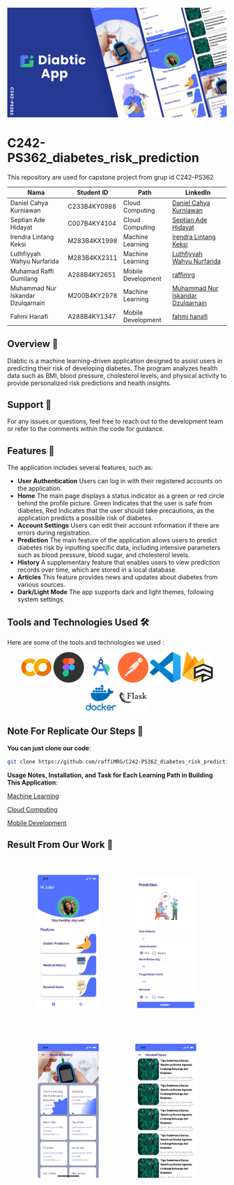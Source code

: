 ![Project Overview](IMG/overview.png)

# C242-PS362_diabetes_risk_prediction

This repository are used for capstone project from grup id C242-PS362

| Nama                              | Student ID   | Path               | LinkedIn                                                                      |
| --------------------------------- | ------------ | ------------------ | ----------------------------------------------------------------------------- |
| Daniel Cahya Kurniawan            | C233B4KY0988 | Cloud Computing    | [Daniel Cahya Kurniawan](https://www.linkedin.com/in/daniel-cahya-kurniawan/) |
| Septian Ade Hidayat               | C007B4KY4104 | Cloud Computing    | [Septian Ade Hidayat](https://www.linkedin.com/in/septianadehidayat/)         |
| Irendra Lintang Keksi             | M283B4KX1998 | Machine Learning   | [Irendra Lintang Keksi](https://www.linkedin.com/in/irendra-lintang)          |
| Luthfiyyah Wahyu Nurfarida        | M283B4KX2311 | Machine Learning   | [Luthfiyyah Wahyu Nurfarida](https://www.linkedin.com/in/fiyyahwahyu)         |
| Muhamad Raffi Gumilang            | A288B4KY2651 | Mobile Development | [raffimrg](https://www.linkedin.com/in/raffimrg)                              |
| Muhammad Nur Iskandar Dzulqarnain | M200B4KY2978 | Machine Learning   | [Muhammad Nur Iskandar Dzulqarnain](https://www.linkedin.com/in/iskandardzz/) |
| Fahmi Hanafi                      | A288B4KY1347 | Mobile Development | [fahmi hanafi](https://www.linkedin.com/in/fahmi-hanafi/)                     |

## Overview 📃

Diabtic is a machine learning-driven application designed to assist users in predicting their risk of developing diabetes. The program analyzes health data such as BMI, blood pressure, cholesterol levels, and physical activity to provide personalized risk predictions and health insights.

## Support 🤔

For any issues or questions, feel free to reach out to the development team or refer to the comments within the code for guidance.

## Features 🚀

The application includes several features, such as:

- **User Authentication** Users can log in with their registered accounts on the application.
- **Home** The main page displays a status indicator as a green or red circle behind the profile picture. Green Indicates that the user is safe from diabetes, Red Indicates that the user should take precautions, as the application predicts a possible risk of diabetes.
- **Account Settings** Users can edit their account information if there are errors during registration.
- **Prediction** The main feature of the application allows users to predict diabetes risk by inputting specific data, including intensive parameters such as blood pressure, blood sugar, and cholesterol levels.
- **History** A supplementary feature that enables users to view prediction records over time, which are stored in a local database.
- **Articles** This feature provides news and updates about diabetes from various sources.
- **Dark/Light Mode** The app supports dark and light themes, following system settings.

## Tools and Technologies Used 🛠️

Here are some of the tools and technologies we used :

<p align="center">
<a href="#" target="blank"><img align="center" src="IMG/colab-color.png" alt="raffimrg" height="70" width="70" /></a>
<a href="#" target="blank"><img align="center" src="IMG/figma2.png" alt="raffimrg" height="70" width="70" /></a>
<a href="#" target="blank"><img align="center" src="IMG/android-studio-icon.png" alt="raffimrg" height="70" width="70" /></a>
<a href="#" target="blank"><img align="center" src="IMG/postman-icon-svgrepo-com.svg" alt="raffimrg" height="70" width="70" /></a>
<a href="#" target="blank"><img align="center" src="IMG/vscode.png" alt="raffimrg" height="70" width="70" /></a>
<a href="#" target="blank"><img align="center" src="IMG/firestore.png" alt="raffimrg" height="70" width="70" /></a>
<a href="#" target="blank"><img align="center" src="IMG/docker.png" alt="raffimrg" height="70" width="70" /></a>
<a href="#" target="blank"><img align="center" src="IMG/flask1.png" alt="raffimrg" height="70" width="70" /></a>
</p>

## Note For Replicate Our Steps 📝

**You can just clone our code**:

```bash
git clone https://github.com/raffiMRG/C242-PS362_diabetes_risk_prediction.git
```

**Usage Notes, Installation, and Task for Each Learning Path in Building This Application**:

[Machine Learning](https://github.com/raffiMRG/C242-PS362_diabetes_risk_prediction/blob/main/ML/README.md)

[Cloud Computing](https://github.com/raffiMRG/C242-PS362_diabetes_risk_prediction/blob/main/CC/README.md)

[Mobile Development](https://github.com/raffiMRG/C242-PS362_diabetes_risk_prediction/blob/main/MD/README.md)

## Result From Our Work 🎉

<p align="center">
<a href="IMG/Home.png" target="blank"><img style="margin: 1vh;" align="center" src="IMG/Home.png" alt="raffimrg" height="308" width="140" /></a>
<a href="IMG/Calculate.png" target="blank"><img style="margin: 1vh;" align="center" src="IMG/Calculate.png" alt="raffimrg" margin="10vh" height="308" width="140" /></a>
<a href="IMG/History.png" target="blank"><img style="margin: 1vh;" align="center" src="IMG/History.png" alt="raffimrg" margin="10vh" height="308" width="140" /></a>
<a href="IMG/NewsList.png" target="blank"><img style="margin: 1vh;" align="center" src="IMG/NewsList.png" alt="raffimrg" margin="10vh" height="308" width="140" /></a>
</p>
